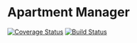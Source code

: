 # Apartment Manager
[![Coverage Status](https://coveralls.io/repos/IAmEddieDean/aptmngr-node/badge.svg?branch=master)](https://coveralls.io/r/IAmEddieDean/aptmngr-node?branch=master)
[![Build Status](https://travis-ci.org/IAmEddieDean/aptmngr-node.svg?branch=master)](https://travis-ci.org/IAmEddieDean/aptmngr-node)
